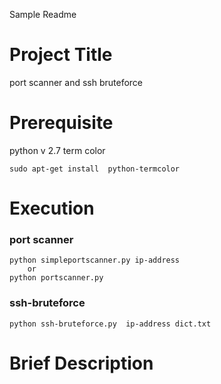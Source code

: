 Sample Readme
# Project Title
port scanner and ssh bruteforce

# Prerequisite
python 
	v 2.7
term color
``` shell
sudo apt-get install  python-termcolor
```
# Execution
### port scanner
	python simpleportscanner.py ip-address
		or
	python portscanner.py
### ssh-bruteforce
	python ssh-bruteforce.py  ip-address dict.txt
# Brief Description